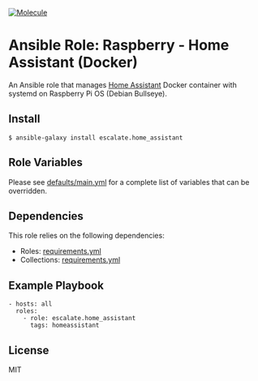 [![Molecule](https://github.com/escalate/ansible-raspberry-home-assistant-docker/actions/workflows/molecule.yml/badge.svg?branch=master&event=push)](https://github.com/escalate/ansible-raspberry-home-assistant-docker/actions/workflows/molecule.yml)

# Ansible Role: Raspberry - Home Assistant (Docker)

An Ansible role that manages [Home Assistant](https://www.home-assistant.io/) Docker container with systemd on Raspberry Pi OS (Debian Bullseye).

## Install

```
$ ansible-galaxy install escalate.home_assistant
```

## Role Variables

Please see [defaults/main.yml](https://github.com/escalate/ansible-raspberry-home-assistant-docker/blob/master/defaults/main.yml) for a complete list of variables that can be overridden.

## Dependencies

This role relies on the following dependencies:

* Roles: [requirements.yml](https://github.com/escalate/ansible-raspberry-home-assistant-docker/blob/master/requirements.yml)
* Collections: [requirements.yml](https://github.com/escalate/ansible-raspberry-home-assistant-docker/blob/master/requirements.yml)

## Example Playbook

```
- hosts: all
  roles:
    - role: escalate.home_assistant
      tags: homeassistant
```

## License

MIT
